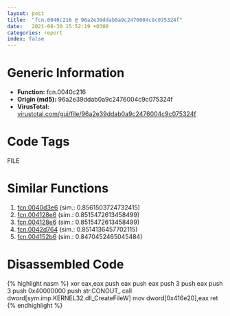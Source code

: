 ```yaml
---
layout: post
title:  "fcn.0040c216 @ 96a2e39ddab0a9c2476004c9c075324f"
date:   2021-08-30 15:52:19 +0300
categories: report
index: false
---
```


# Generic Information
- **Function:** fcn.0040c216
- **Origin (md5):** 96a2e39ddab0a9c2476004c9c075324f
- **VirusTotal:** [virustotal.com/gui/file/96a2e39ddab0a9c2476004c9c075324f][virustotal_ref]

# Code Tags
<span class="tag" id="FILE">FILE</span>


# Similar Functions

1. [fcn.0040d3e6][similar_1_ref] (sim.: 0.8561503724732415)
2. [fcn.004128e6][similar_2_ref] (sim.: 0.8515472613458499)
3. [fcn.004128e6][similar_3_ref] (sim.: 0.8515472613458499)
4. [fcn.0042d764][similar_4_ref] (sim.: 0.8514136457702115)
5. [fcn.004152b6][similar_5_ref] (sim.: 0.8470452465045484)


# Disassembled Code

{% highlight nasm %}
xor eax,eax
push eax
push eax
push 3
push eax
push 3
push 0x40000000
push str.CONOUT_
call dword[sym.imp.KERNEL32.dll_CreateFileW]
mov dword[0x416e20],eax
ret 
{% endhighlight %}


[similar_1_ref]: /report/fcn.0040d3e6@451ddfcc92b1bb3ecaf608812dc38f69
[similar_2_ref]: /report/fcn.004128e6@c905fe55bd1be43714b3c3ff051f9f8a
[similar_3_ref]: /report/fcn.004128e6@cdfdff164543984ae016a2e81648bb4a
[similar_4_ref]: /report/fcn.0042d764@d32515577b2cd57bf3dd6c5e3c37e219
[similar_5_ref]: /report/fcn.004152b6@d3b17e7234a8b4bee51cf688dbfdf6d0
[virustotal_ref]: https://www.virustotal.com/gui/file/96a2e39ddab0a9c2476004c9c075324f